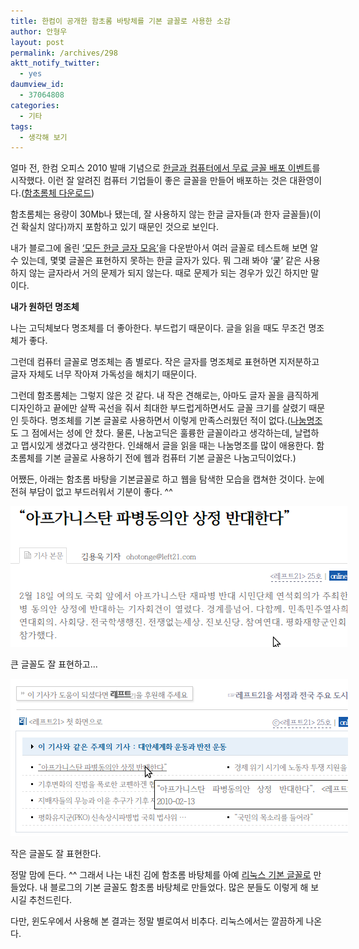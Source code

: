 ```yaml
---
title: 한컴이 공개한 함초롬 바탕체를 기본 글꼴로 사용한 소감
author: 안형우
layout: post
permalink: /archives/298
aktt_notify_twitter:
  - yes
daumview_id:
  - 37064808
categories:
  - 기타
tags:
  - 생각해 보기
---
```

얼마 전, 한컴 오피스 2010 발매 기념으로 <a target="_blank" href="http://www.haansoft.com/hnc/event/ham/index.htm">한글과 컴퓨터에서 무료 글꼴 배포 이벤트</a>를 시작했다. 이런 잘 알려진 컴퓨터 기업들이 좋은 글꼴을 만들어 배포하는 것은 대환영이다.(<a target="_blank" href="http://www.hancom.co.kr/downLoad.downPU.do?mcd=005">함초롬체 다운로드</a>)

함초롬체는 용량이 30Mb나 됐는데, 잘 사용하지 않는 한글 글자들(과 한자 글꼴들)(이건 확실치 않다)까지 포함하고 있기 때문인 것으로 보인다.

내가 블로그에 올린 <a target="_blank" href="http://mytory.textcube.com/entry/%EB%AA%A8%EB%93%A0-%ED%95%9C%EA%B8%80-%EA%B8%80%EC%9E%90-%EB%AA%A8%EC%9D%8C">&#8216;모든 한글 글자 모음&#8217;</a>을 다운받아서 여러 글꼴로 테스트해 보면 알 수 있는데, 몇몇 글꼴은 표현하지 못하는 한글 글자가 있다. 뭐 그래 봐야 &#8216;쿭&#8217; 같은 사용하지 않는 글자라서 거의 문제가 되지 않는다. 때로 문제가 되는 경우가 있긴 하지만 말이다.

<p style="font-weight: bold;">
  내가 원하던 명조체
</p>

나는 고딕체보다 명조체를 더 좋아한다. 부드럽기 때문이다. 글을 읽을 때도 무조건 명조체가 좋다.

그런데 컴퓨터 글꼴로 명조체는 좀 별로다. 작은 글자를 명조체로 표현하면 지저분하고 글자 자체도 너무 작아져 가독성을 해치기 때문이다.

그런데 함초롬체는 그렇지 않은 것 같다. 내 작은 견해로는, 아마도 글자 꼴을 큼직하게 디자인하고 끝에만 살짝 곡선을 줘서 최대한 부드럽게하면서도 글꼴 크기를 살렸기 때문인 듯하다. 명조체를 기본 글꼴로 사용하면서 이렇게 만족스러웠던 적이 없다.(<a target="_blank" href="http://hangeul.naver.com/share.nhn">나눔명조</a>도 그 점에서는 성에 안 찼다. 물론, 나눔고딕은 훌륭한 글꼴이라고 생각하는데, 날렵하고 맵시있게 생겼다고 생각한다. 인쇄해서 글을 읽을 때는 나눔명조를 많이 애용한다. 함초롬체를 기본 글꼴로 사용하기 전에 웹과 컴퓨터 기본 글꼴은 나눔고딕이었다.)

어쨌든, 아래는 함초롬 바탕을 기본글꼴로 하고 웹을 탐색한 모습을 캡쳐한 것이다. 눈에 전혀 부담이 없고 부드러워서 기분이 좋다. ^^

<div style="width: 549px" class="wp-caption aligncenter">
  <img src="/uploads/legacy/old-images/1/cfile10.uf.1813B1594D4BC8921861DB.png" width="539" height="225" alt="" /><p class="wp-caption-text">
    큰 글꼴도 잘 표현하고...
  </p>
</div>

<div style="width: 550px" class="wp-caption aligncenter">
  <img src="/uploads/legacy/old-images/1/cfile22.uf.122716484D4BC8932B8F83.png" width="540" height="252" alt="" /><p class="wp-caption-text">
    작은 글꼴도 잘 표현한다.
  </p>
</div>

정말 맘에 든다. ^^ 그래서 나는 내친 김에 함초롬 바탕체를 아예 <a target="_blank" href="http://mytory.textcube.com/entry/%EC%BD%94%EB%A6%AC%EC%95%84-%EC%9A%B0%EB%B6%84%ED%88%AC-910%EC%BD%94%EB%B6%84%ED%88%AC-%EA%B8%B0%EB%B3%B8-%EA%B8%80%EA%BC%B4-%EA%B5%90%EC%B2%B4%ED%95%98%EA%B8%B0">리눅스 기본 글꼴로</a> 만들었다. 내 블로그의 기본 글꼴도 함초롬 바탕체로 만들었다. 많은 분들도 이렇게 해 보시길 추천드린다.

다만, 윈도우에서 사용해 본 결과는 정말 별로여서 비추다. 리눅스에서는 깔끔하게 나온다.
